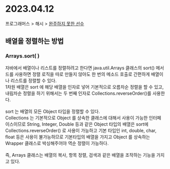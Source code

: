 # 2023.04.12

프로그래머스 > 해시 > [완주하지 못한 선수](https://school.programmers.co.kr/learn/courses/30/lessons/42576)

## 배열을 정렬하는 방법
### Arrays.sort( )
자바에서 배열이나 리스트를 정렬하려고 한다면 java.util.Arrays 클래스의 sort() 메서드를 사용하면 정렬 로직을 따로 만들지 않아도
한 번의 메소드 호출로 간편하게 배열이나 리스트를 정렬할 수 있다.<br>
1차원 배열은 sort 에 해당 배열을 인자로 넣어 기본적으로 오름차순 정렬을 할 수 있고,
내림차순 정렬을 하기 위해서는 두 번째 인자로 Collections.reverseOrder()를 사용한다.<br>
<br>
sort 는 배열의 모든 Object 타입을 정렬할 수 있다.<br>
Collections 는 기본적으로 Object 를 상속한 클래스에 대해서 사용이 가능한 인터페이스이므로
String, Integer, Double 등과 같은 Object 타입의 배열은 sort에
Collections.reverseOrder() 로 사용이 가능하고 기본 타입인 int, double, char, float 등은 사용이 불가능하므로
기본타입의 배열을 가지고 Object 를 상속하는 Wrapper 클래스로 박싱해주어야 역순 정렬이 가능하다.<br>
<br>
즉, Arrays 클래스는 배열의 복사, 항목 정렬, 검색과 같은 배열을 조작하는 기능을 가지고 있다.<br>



